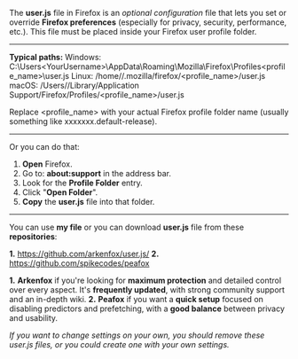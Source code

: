 The **user.js** file in Firefox is an _optional configuration_ file that lets you set or override **Firefox preferences** (especially for privacy, security, performance, etc.). This file must be placed inside your Firefox user profile folder.
_______________________________________________________________________
**Typical paths:**
Windows: C:\Users\<YourUsername>\AppData\Roaming\Mozilla\Firefox\Profiles\<profile_name>\user.js
Linux: /home/<YourUsername>/.mozilla/firefox/<profile_name>/user.js
macOS: /Users/<YourUsername>/Library/Application Support/Firefox/Profiles/<profile_name>/user.js

Replace <profile_name> with your actual Firefox profile folder name (usually something like xxxxxxx.default-release).
_______________________________________________________________________
Or you can do that:
1. **Open** Firefox.
2. Go to: **about:support** in the address bar.
3. Look for the **Profile Folder** entry.
4. Click "**Open Folder**".
5. **Copy** the **user.js** file into that folder.
_______________________________________________________________________
You can use **my file** or you can download **user.js** file from these **repositories**:

**1.** https://github.com/arkenfox/user.js/
**2.** https://github.com/spikecodes/peafox

**1.** **Arkenfox** if you're looking for **maximum protection** and detailed control over every aspect. It's **frequently updated**, with strong community support and an in-depth wiki.
**2.** **Peafox** if you want a **quick setup** focused on disabling predictors and prefetching, with a **good balance** between privacy and usability.

_If you want to change settings on your own, you should remove these user.js files, or you could create one with your own settings._ 
